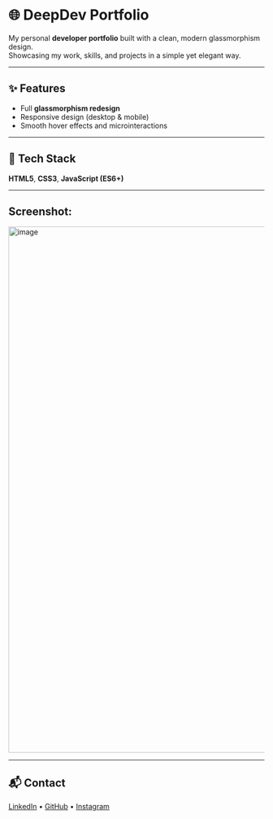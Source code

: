 # 🌐 DeepDev Portfolio

My personal **developer portfolio** built with a clean, modern glassmorphism design.  
Showcasing my work, skills, and projects in a simple yet elegant way.

---

## ✨ Features
- Full **glassmorphism redesign**  
- Responsive design (desktop & mobile)  
- Smooth hover effects and microinteractions  

---

## 🚀 Tech Stack
**HTML5**, **CSS3**, **JavaScript (ES6+)**

---

## Screenshot:
<img width="1871" height="1034" alt="image" src="https://github.com/user-attachments/assets/7ffa0d23-4d24-4609-8410-0d9c71012a26" />

---

## 📬 Contact
[LinkedIn](https://www.linkedin.com/in/deepdevjose/) • [GitHub](https://github.com/deepdevjose) • [Instagram](https://instagram.com/deepdevjose)
